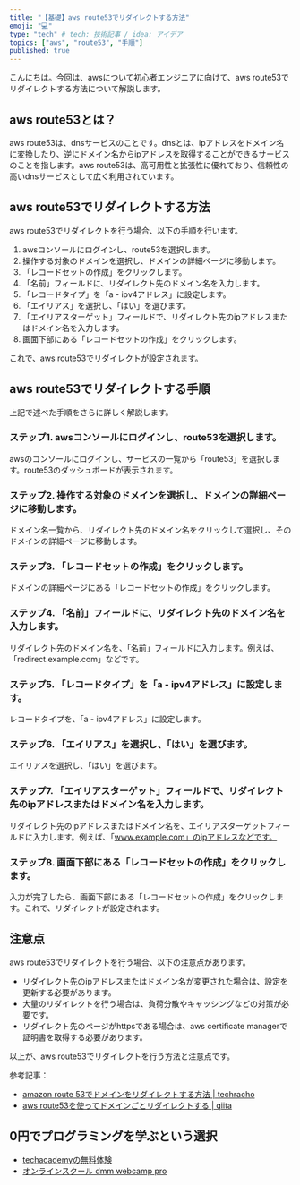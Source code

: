```yaml
---
title: "【基礎】aws route53でリダイレクトする方法"
emoji: "💻"
type: "tech" # tech: 技術記事 / idea: アイデア
topics: ["aws", "route53", "手順"]
published: true
---
```


こんにちは。今回は、awsについて初心者エンジニアに向けて、aws route53でリダイレクトする方法について解説します。

## aws route53とは？
aws route53は、dnsサービスのことです。dnsとは、ipアドレスをドメイン名に変換したり、逆にドメイン名からipアドレスを取得することができるサービスのことを指します。aws route53は、高可用性と拡張性に優れており、信頼性の高いdnsサービスとして広く利用されています。

## aws route53でリダイレクトする方法
aws route53でリダイレクトを行う場合、以下の手順を行います。

1. awsコンソールにログインし、route53を選択します。
2. 操作する対象のドメインを選択し、ドメインの詳細ページに移動します。
3. 「レコードセットの作成」をクリックします。
4. 「名前」フィールドに、リダイレクト先のドメイン名を入力します。
5. 「レコードタイプ」を「a - ipv4アドレス」に設定します。
6. 「エイリアス」を選択し、「はい」を選びます。
7. 「エイリアスターゲット」フィールドで、リダイレクト先のipアドレスまたはドメイン名を入力します。
8. 画面下部にある「レコードセットの作成」をクリックします。

これで、aws route53でリダイレクトが設定されます。

## aws route53でリダイレクトする手順
上記で述べた手順をさらに詳しく解説します。

### ステップ1. awsコンソールにログインし、route53を選択します。
awsのコンソールにログインし、サービスの一覧から「route53」を選択します。route53のダッシュボードが表示されます。

### ステップ2. 操作する対象のドメインを選択し、ドメインの詳細ページに移動します。
ドメイン名一覧から、リダイレクト先のドメイン名をクリックして選択し、そのドメインの詳細ページに移動します。

### ステップ3. 「レコードセットの作成」をクリックします。
ドメインの詳細ページにある「レコードセットの作成」をクリックします。

### ステップ4. 「名前」フィールドに、リダイレクト先のドメイン名を入力します。
リダイレクト先のドメイン名を、「名前」フィールドに入力します。例えば、「redirect.example.com」などです。

### ステップ5. 「レコードタイプ」を「a - ipv4アドレス」に設定します。
レコードタイプを、「a - ipv4アドレス」に設定します。

### ステップ6. 「エイリアス」を選択し、「はい」を選びます。
エイリアスを選択し、「はい」を選びます。

### ステップ7. 「エイリアスターゲット」フィールドで、リダイレクト先のipアドレスまたはドメイン名を入力します。
リダイレクト先のipアドレスまたはドメイン名を、エイリアスターゲットフィールドに入力します。例えば、「www.example.com」のipアドレスなどです。

### ステップ8. 画面下部にある「レコードセットの作成」をクリックします。
入力が完了したら、画面下部にある「レコードセットの作成」をクリックします。これで、リダイレクトが設定されます。

## 注意点
aws route53でリダイレクトを行う場合、以下の注意点があります。

- リダイレクト先のipアドレスまたはドメイン名が変更された場合は、設定を更新する必要があります。
- 大量のリダイレクトを行う場合は、負荷分散やキャッシングなどの対策が必要です。
- リダイレクト先のページがhttpsである場合は、aws certificate managerで証明書を取得する必要があります。

以上が、aws route53でリダイレクトを行う方法と注意点です。

参考記事：
- [amazon route 53でドメインをリダイレクトする方法 | techracho](https://techracho.bpsinc.jp/hachi8833/2016_10_12/28567)
- [aws route53を使ってドメインごとリダイレクトする | qiita](https://qiita.com/sk3ptre/items/5a45947f295b54333c8f)

## 0円でプログラミングを学ぶという選択
- [techacademyの無料体験](//af.moshimo.com/af/c/click?a_id=2612475&amp;p_id=1555&amp;pc_id=2816&amp;pl_id=22706&amp;url=https%3a%2f%2ftechacademy.jp%2fhtmlcss-trial%3futm_source%3dmoshimo%26utm_medium%3daffiliate%26utm_campaign%3dtextad)
- [オンラインスクール dmm webcamp pro](//af.moshimo.com/af/c/click?a_id=2612482&amp;p_id=1363&amp;pc_id=2297&amp;pl_id=39999&amp;guid=on)

